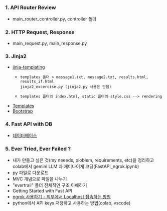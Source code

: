 ### 1. API Router Review
- main_router_controller.py, controller 폴더
  
### 2. HTTP Request, Response 
- main_request.py, main_response.py

### 3. Jinja2
- [jinja-templating](https://realpython.com/primer-on-jinja-templating/)
  -     templates 폴더 > message1.txt, message2.txt, results.html, results_if.html
        jinja2_excercise.py (jinja2.py 사용은 안됨)
  -     templates 폴더의 index.html, static 폴더의 style.css --> rendering
- [Templates](https://fastapi.tiangolo.com/advanced/templates/)
- [Bootstrap](https://getbootstrap.com/)

### 4. Fast API with DB
- [데이터베이스](https://tech.osci.kr/fastapi-%ED%8C%8C%EC%9D%B4%EC%8D%AC%EC%9C%BC%EB%A1%9C-%EA%B0%84%EB%8B%A8%ED%95%98%EA%B2%8C-%EC%9B%B9-api-%EB%A7%8C%EB%93%A4%EA%B8%B0/)

### 5. Ever Tried, Ever Failed ?
- 내가 만들고 싶은 것(my neeeds, ploblem, requirements, etc)을 정리하고 colab에서 gemini LLM 과 재미나이게 코딩(FastAPI_ngrok.ipynb)
- py 파일로 다운로드 
- MVC 개념으로 파일을 나누기
- "evertrail" 폴더 전체적인 구조 이해하기
- Getting Started with Fast API
- [ngrok 사용하기 - 외부에서 Localhost 접속하는 방법](https://velog.io/@kya754/ngrok-%EC%82%AC%EC%9A%A9%ED%95%98%EA%B8%B0)
- python에서 API keys 저장하고 사용하는 방법(colab, vscode)
